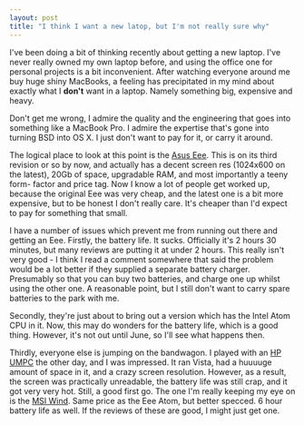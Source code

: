 ```yaml
---
layout: post
title: "I think I want a new latop, but I'm not really sure why"
---
```

I've been doing a bit of thinking recently about getting a new laptop. I've
never really owned my own laptop before, and using the office one for personal
projects is a bit inconvenient. After watching everyone around me buy huge
shiny MacBooks, a feeling has precipitated in my mind about exactly what I
**don't** want in a laptop. Namely something big, expensive and heavy.

Don't get me wrong, I admire the quality and the engineering that goes into
something like a MacBook Pro. I admire the expertise that's gone into turning
BSD into OS X. I just don't want to pay for it, or carry it around.

The logical place to look at this point is the [Asus Eee][1]. This is on its
third revision or so by now, and actually has a decent screen res (1024x600 on
the latest), 20Gb of space, upgradable RAM, and most importantly a teeny form-
factor and price tag. Now I know a lot of people get worked up, because the
original Eee was very cheap, and the latest one is a bit more expensive, but
to be honest I don't really care. It's cheaper than I'd expect to pay for
something that small.

I have a number of issues which prevent me from running out there and getting
an Eee. Firstly, the battery life. It sucks. Officially it's 2 hours 30
minutes, but many reviews are putting it at under 2 hours. This really isn't
very good - I think I read a comment somewhere that said the problem would be
a lot better if they supplied a separate battery charger. Presumably so that
you can buy two batteries, and charge one up whilst using the other one. A
reasonable point, but I still don't want to carry spare batteries to the park
with me.

Secondly, they're just about to bring out a version which has the Intel Atom
CPU in it. Now, this may do wonders for the battery life, which is a good
thing. However, it's not out until June, so I'll see what happens then.

Thirdly, everyone else is jumping on the bandwagon. I played with an [HP
UMPC][2] the other day, and I was impressed. It ran Vista, had a huuuuge
amount of space in it, and a crazy screen resolution. However, as a result,
the screen was practically unreadable, the battery life was still crap, and it
got very very hot. Still, a good first go. The one I'm really keeping my eye
on is the [MSI Wind][3]. Same price as the Eee Atom, but better specced. 6
hour battery life as well. If the reviews of these are good, I might just get
one.

   [1]: http://eeepc.asus.com/

   [2]: http://www.engadget.com/2008/02/19/hps-umpc-2133-revealed/

   [3]: http://en.wikipedia.org/wiki/MSI_Wind_PC

